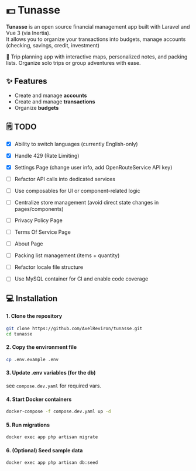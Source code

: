 # 💵 Tunasse

**Tunasse** is an open source financial management app built with Laravel and Vue 3 (via Inertia).  
It allows you to organize your transactions into budgets, manage accounts (checking, savings, credit, investment)

🌴 Trip planning app with interactive maps, personalized notes, and packing lists. Organize solo trips or group adventures with ease.
## ✨ Features

- Create and manage **accounts**
- Create and manage **transactions**
- Organize **budgets**


## 🗒️ TODO
- [x] Ability to switch languages (currently English-only)
- [x] Handle 429 (Rate Limiting)
- [x] Settings Page (change user info, add OpenRouteService API key)
- [ ] Refactor API calls into dedicated services
- [ ] Use composables for UI or component-related logic
- [ ] Centralize store management (avoid direct state changes in pages/components)
- [ ] Privacy Policy Page
- [ ] Terms Of Service Page
- [ ] About Page
- [ ] Packing list management (items + quantity)
- [ ] Refactor locale file structure
- [ ] Use MySQL container for CI and enable code coverage


## 💻 Installation

#### 1. Clone the repository
```bash
git clone https://github.com/AxelReviron/tunasse.git
cd tunasse
```

#### 2. Copy the environment file
```bash
cp .env.example .env
```

#### 3. Update .env variables (for the db)
see `compose.dev.yaml` for required vars.

#### 4. Start Docker containers
```bash
docker-compose -f compose.dev.yaml up -d
```

#### 5. Run migrations
```bash
docker exec app php artisan migrate
```
#### 6. (Optional) Seed sample data
```bash
docker exec app php artisan db:seed
```
